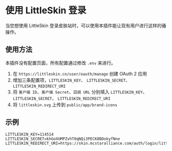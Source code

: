 # 使用 LittleSkin 登录
当您想使用 LittleSkin 登录皮肤站时，可以使用本插件能让现有用户进行这样的~~骚~~操作。

## 使用方法

本插件没有配置页面，所有配置通过修改 `.env` 来进行。

1. 在 `https://littleskin.cn/user/oauth/manage` 创建 OAuth 2 应用
2. 增加三条配置项，`LITTLESKIN_KEY`、 `LITTLESKIN_SECRET`、 `LITTLESKIN_REDIRECT_URI`
3. 将 `客户端 ID`、`客户端 Secret`、`回调 URL` 分别填入  `LITTLESKIN_KEY`、 `LITTLESKIN_SECRET`、 `LITTLESKIN_REDIRECT_URI`
4. 将 `littleskin.svg` 上传到 `public/app/brand-icons`

## 示例

```
LITTLESKIN_KEY=114514
LITTLESKIN_SECRET=khGoXUMPZvhT8qNQi3PECK8BDokyfNne
LITTLESKIN_REDIRECT_URI=https://skin.mcstaralliance.com/auth/login/littleskin/callback
```

